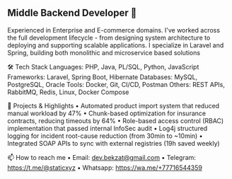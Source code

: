 ## Middle Backend Developer 👋

Experienced in Enterprise and E-commerce domains. I've worked across the full development lifecycle - from designing system architecture to deploying and supporting scalable applications. I specialize in Laravel and Spring, building both monolithic and microservice based solutions

🛠 Tech Stack
Languages: PHP, Java, PL/SQL, Python, JavaScript
Frameworks: Laravel, Spring Boot, Hibernate
Databases: MySQL, PostgreSQL, Oracle
Tools: Docker, Git, CI/CD, Postman
Others: REST APIs, RabbitMQ, Redis, Linux, Docker Compose

🚀 Projects & Highlights
• Automated product import system that reduced manual workload by 47%
• Chunk-based optimization for insurance contracts, reducing timeouts by 64%
• Role-based access control (RBAC) implementation that passed internal InfoSec audit
• Log4j structured logging for incident root-cause reduction (from 30min to ~10min)
• Integrated SOAP APIs to sync with external registries (19h saved weekly)

📫 How to reach me
• Email: dev.bekzat@gmail.com
• Telegram: https://t.me/@staticxyz
• Whatsapp: https://wa.me/+77716544359

